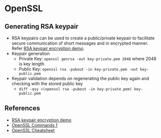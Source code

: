OpenSSL
=======

Generating RSA keypair
----------------------

* RSA keypairs can be used to create a public/private keypair to facilitate secure communication of short messages and in encrypted manner. Refer [RSA keypair encryption demo].
* Keypair generation
    * Private Key: `openssl genrsa -out key-private.pem 2048` where 2048 is key length
    * Public Key: `openssl rsa -pubout -in key-private.pem -out key-public.pem`
* Keypair validation depends on regenerating the public key again and checking with the stored public key
    * `diff -qsy <(openssl rsa -pubout -in key-private.pem) key-public.pem`











References
----------

* [RSA keypair encryption demo]
* [OpenSSL Commands 1]
* [OpenSSL Cheatsheet]








[RSA keypair encryption demo]:  https://travistidwell.com/jsencrypt/demo/index.html
[OpenSSL Commands 1]: https://www.sslshopper.com/article-most-common-openssl-commands.html
[OpenSSL Cheatsheet]: https://www.freecodecamp.org/news/openssl-command-cheatsheet-b441be1e8c4a/